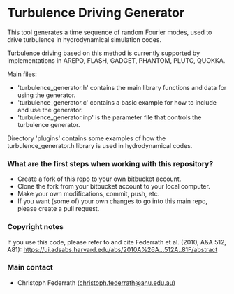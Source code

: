# Turbulence Driving Generator #

This tool generates a time sequence of random Fourier modes, used to drive turbulence in hydrodynamical simulation codes.

Turbulence driving based on this method is currently supported by implementations in AREPO, FLASH, GADGET, PHANTOM, PLUTO, QUOKKA.

Main files:

* 'turbulence_generator.h' contains the main library functions and data for using the generator.
* 'turbulence_generator.c' contains a basic example for how to include and use the generator.
* 'turbulence_generator.inp' is the parameter file that controls the turbulence generator.

Directory 'plugins' contains some examples of how the turbulence_generator.h library is used in hydrodynamical codes.

### What are the first steps when working with this repository? ###

* Create a fork of this repo to your own bitbucket account.
* Clone the fork from your bitbucket account to your local computer.
* Make your own modifications, commit, push, etc.
* If you want (some of) your own changes to go into this main repo, please create a pull request.

### Copyright notes ###

If you use this code, please refer to and cite Federrath et al. (2010, A&A 512, A81):
https://ui.adsabs.harvard.edu/abs/2010A%26A...512A..81F/abstract

### Main contact ###

* Christoph Federrath (christoph.federrath@anu.edu.au)
